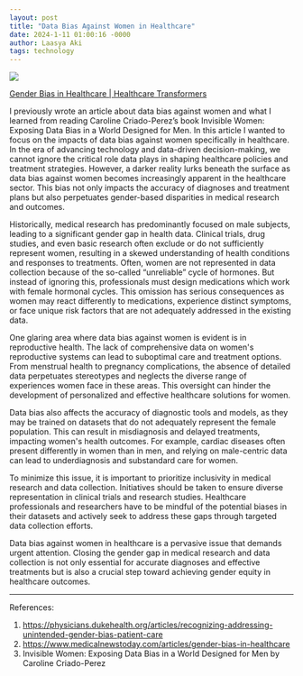```yaml
---
layout: post
title: "Data Bias Against Women in Healthcare"
date: 2024-1-11 01:00:16 -0000
author: Laasya Aki
tags: technology
---
```

![](https://healthcaretransformers.com/wp-content/uploads/2023/11/roche-ht-header-setting-the-right-standards-to-address-gender-bias-in-datasets-and-ai.png)

[Gender Bias in Healthcare | Healthcare Transformers](https://healthcaretransformers.com/wp-content/uploads/2023/11/roche-ht-header-setting-the-right-standards-to-address-gender-bias-in-datasets-and-ai.png)

I previously wrote an article about data bias against women and what I learned from reading Caroline Criado-Perez’s book Invisible Women: Exposing Data Bias in a World Designed for Men. In this article I wanted to focus on the impacts of data bias against women specifically in healthcare. In the era of advancing technology and data-driven decision-making, we cannot ignore the critical role data plays in shaping healthcare policies and treatment strategies. However, a darker reality lurks beneath the surface as data bias against women becomes increasingly apparent in the healthcare sector. This bias not only impacts the accuracy of diagnoses and treatment plans but also perpetuates gender-based disparities in medical research and outcomes.

Historically, medical research has predominantly focused on male subjects, leading to a significant gender gap in health data. Clinical trials, drug studies, and even basic research often exclude or do not sufficiently represent women, resulting in a skewed understanding of health conditions and responses to treatments. Often, women are not represented in data collection because of the so-called “unreliable” cycle of hormones. But instead of ignoring this, professionals must design medications which work with female hormonal cycles. This omission has serious consequences as women may react differently to medications, experience distinct symptoms, or face unique risk factors that are not adequately addressed in the existing data. 

One glaring area where data bias against women is evident is in reproductive health. The lack of comprehensive data on women's reproductive systems can lead to suboptimal care and treatment options. From menstrual health to pregnancy complications, the absence of detailed data perpetuates stereotypes and neglects the diverse range of experiences women face in these areas. This oversight can hinder the development of personalized and effective healthcare solutions for women.

Data bias also affects the accuracy of diagnostic tools and models, as they may be trained on datasets that do not adequately represent the female population. This can result in misdiagnosis and delayed treatments, impacting women's health outcomes. For example, cardiac diseases often present differently in women than in men, and relying on male-centric data can lead to underdiagnosis and substandard care for women.

To minimize this issue, it is important to prioritize inclusivity in medical research and data collection. Initiatives should be taken to ensure diverse representation in clinical trials and research studies. Healthcare professionals and researchers have to be mindful of the potential biases in their datasets and actively seek to address these gaps through targeted data collection efforts. 

Data bias against women in healthcare is a pervasive issue that demands urgent attention. Closing the gender gap in medical research and data collection is not only essential for accurate diagnoses and effective treatments but is also a crucial step toward achieving gender equity in healthcare outcomes. 

------------


References:
1. https://physicians.dukehealth.org/articles/recognizing-addressing-unintended-gender-bias-patient-care
2. https://www.medicalnewstoday.com/articles/gender-bias-in-healthcare
3. Invisible Women: Exposing Data Bias in a World Designed for Men by Caroline Criado-Perez
